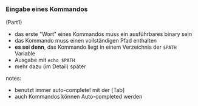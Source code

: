 ### Eingabe eines Kommandos

(Part1)

- das erste "Wort" eines Kommandos muss ein ausführbares binary sein
- <!-- .element class="fragment" --> das Kommando muss einen vollständigen Pfad enthalten
- <!-- .element class="fragment" --> <b>es sei denn</b>, das Kommando liegt in einem Verzeichnis der <code>$PATH</code> Variable
- <!-- .element class="fragment" --> Ausgabe mit <code>echo $PATH</code>
- <!-- .element class="fragment" --> mehr dazu (im Detail) später

notes:

- benutzt immer auto-complete! mit der [Tab]
- auch Kommandos können Auto-completed werden